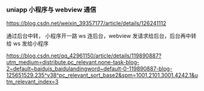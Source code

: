 <!--
 * @Author: YinXuan
 * @Date: 2023-08-30 16:06:13
 * @LastEditTime: 2023-09-26 14:20:31
 * @Description:
-->

### uniapp 小程序与 webview 通信

https://blog.csdn.net/weixin_39357177/article/details/126241112

通过后台中转， 小程序开一路 ws 连后台，webview 发请求给后台，后台再中转给 ws 发给小程序

https://blog.csdn.net/qq_42961150/article/details/119890887?utm_medium=distribute.pc_relevant.none-task-blog-2~default~baidujs_baidulandingword~default-0-119890887-blog-125651529.235^v38^pc_relevant_sort_base2&spm=1001.2101.3001.4242.1&utm_relevant_index=3
